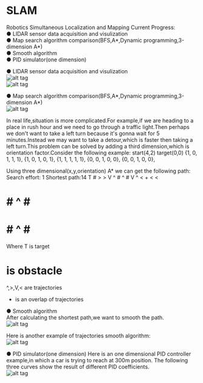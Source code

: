 # SLAM
Robotics Simultaneous Localization and Mapping
Current Progress:  
● LIDAR sensor data acquisition and visulization  
● Map search algorithm comparison(BFS,A*,Dynamic programming,3-dimension A*)  
● Smooth algorithm  
● PID simulator(one dimension)  
  
  
● LIDAR sensor data acquisition and visulization  
![alt tag](https://github.com/malichao/SLAM/blob/master/LIDAR/snapshots/2016%20Feb%2004%20-3.jpg)  
![alt tag](https://github.com/malichao/SLAM/blob/master/LIDAR/snapshots/2016%20Feb%2004%20-5.jpg)  

● Map search algorithm comparison(BFS,A*,Dynamic programming,3-dimension A*)  
![alt tag](https://github.com/malichao/SLAM/blob/master/Search/comparison.jpg)  

In real life,situation is more complicated.For example,if we are heading to a place in rush hour and we need to go through a traffic light.Then perhaps we don't want to take a left turn because it's gonna wait for 5 minutes.Instead we may want to take a detour,which is faster then taking a left turn.This problem can be solved by adding a third dimension,which is orientation factor.Consider the following example:
start(4,2)
target(0,0)
{1, 0, 1, 1, 1},
{1, 0, 1, 0, 1},
{1, 1, 1, 1, 1},
{0, 0, 1, 0, 0},
{0, 0, 1, 0, 0},	

Using three dimensional(x,y,orientation) A* we can get the following path:
Search effort: 1
Shortest path:14
T # > > V 
^ # ^ # V 
^ < + < < 
# # ^ # # 
# # ^ # # 

Where
T is target
# is obstacle
^,>,V,< are trajectories
+ is an overlap of trajectories

● Smooth algorithm  
After calculating the shortest path,we want to smooth the path.  
![alt tag](https://github.com/malichao/SLAM/blob/master/SLAM/snapshot/search%20and%20smooth%20result.jpg)  

Here is another example of trajectories smooth algorithm:  
![alt tag](https://github.com/malichao/SLAM/blob/master/SLAM/snapshot/search%20and%20smooth%20result2.jpg)  

● PID simulator(one dimension) 
Here is an one dimensional PID controller example,in which a car is trying to reach at 300m position. The following three curves show the result of different PID coefficients.  
![alt tag](https://github.com/malichao/SLAM/blob/master/PID/pid1.png)  
